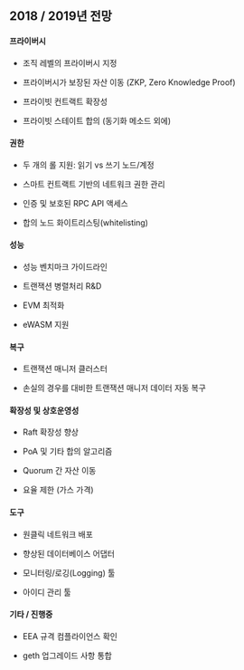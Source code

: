 ## 2018 / 2019년 전망

#### 프라이버시

  - 조직 레벨의 프라이버시 지정 

  - 프라이버시가 보장된 자산 이동 (ZKP, Zero Knowledge Proof)

  - 프라이빗 컨트랙트 확장성

  - 프라이빗 스테이트 합의 (동기화 메소드 외에)

#### 권한

  - 두 개의 롤 지원: 읽기 vs 쓰기 노드/계정

  - 스마트 컨트랙트 기반의 네트워크 권한 관리

  - 인증 및 보호된 RPC API 액세스

  - 합의 노드 화이트리스팅(whitelisting)

#### 성능

  - 성능 벤치마크 가이드라인

  - 트랜잭션 병렬처리 R\&D

  - EVM 최적화

  - eWASM 지원

#### 복구

  - 트랜잭션 매니저 클러스터

  - 손실의 경우를 대비한 트랜잭션 매니저 데이터 자동 복구

#### 확장성 및 상호운영성

  - Raft 확장성 향상

  - PoA 및 기타 합의 알고리즘

  - Quorum 간 자산 이동

  - 요율 제한 (가스 가격)

#### 도구

  - 원클릭 네트워크 배포

  - 향상된 데이터베이스 어댑터

  - 모니터링/로깅(Logging) 툴

  - 아이디 관리 툴

#### 기타 / 진행중

  - EEA 규격 컴플라이언스 확인

  -  geth 업그레이드 사항 통합

